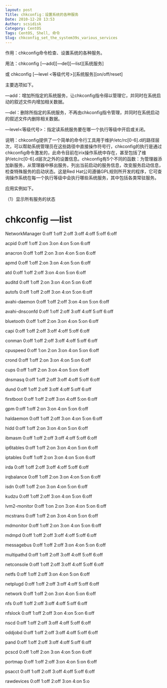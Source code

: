 ```yaml
---
layout: post
Title: chkconfig：设置系统的各种服务
Date: 2010-12-28 13:53
Author: scsidisk
Category: CentOS
Tags: CentOS, Shell, 命令
Slug: chkconfig_set_the_system39s_various_services
---
```


作用：chkconfig命令检查、设置系统的各种服务。

用法：chkconfig [—add][—del][—list][系统服务]

或 chkconfig [—level <等级代号>][系统服务][on/off/reset]

主要选项如下。

—add：增加所指定的系统服务，让chkconfig指令得以管理它，并同时在系统启动的叙述文件内增加相关数据。

—del：删除所指定的系统服务，不再由chkconfig指令管理，并同时在系统启动的叙述文件内删除相关数据。

—level<等级代号>：指定读系统服务要在哪一个执行等级中开启或关闭。

说明：chkconfig提供了一个简单的命令行工具用于维护/etc/rc[0-6].d的路径层次，可以帮助系统管理员在这些路径中直接操作符号行，chkconfig的执行是通过chkconfig命令激发的，此命令目前在irix操作系统中存在，甚至包括了维护/etc/rc[0-6].d层次之外的设置信息。chkconfig有5个不同的函数：为管理器添加新服务，从管理器中移出服务，列出当前启动的服务信息，改变服务启动信息，检查特殊服务的启动状态。这是Red
Hat公司遵循GPL规则所开发的程序，它可查询操作系统在每一个执行等级中会执行哪些系统服务，其中包括各类常驻服务。

应用实例如下。

（1）显示所有服务的状态

# chkconfig —list

NetworkManager 0:off 1:off 2:off 3:off 4:off 5:off 6:off

acpid 0:off 1:off 2:on 3:on 4:on 5:on 6:off

anacron 0:off 1:off 2:on 3:on 4:on 5:on 6:off

apmd 0:off 1:off 2:on 3:on 4:on 5:on 6:off

atd 0:off 1:off 2:off 3:on 4:on 5:on 6:off

auditd 0:off 1:off 2:on 3:on 4:on 5:on 6:off

autofs 0:off 1:off 2:off 3:on 4:on 5:on 6:off

avahi-daemon 0:off 1:off 2:off 3:on 4:on 5:on 6:off

avahi-dnsconfd 0:off 1:off 2:off 3:off 4:off 5:off 6:off

bluetooth 0:off 1:off 2:on 3:on 4:on 5:on 6:off

capi 0:off 1:off 2:off 3:off 4:off 5:off 6:off

conman 0:off 1:off 2:off 3:off 4:off 5:off 6:off

cpuspeed 0:off 1:on 2:on 3:on 4:on 5:on 6:off

crond 0:off 1:off 2:on 3:on 4:on 5:on 6:off

cups 0:off 1:off 2:on 3:on 4:on 5:on 6:off

dnsmasq 0:off 1:off 2:off 3:off 4:off 5:off 6:off

dund 0:off 1:off 2:off 3:off 4:off 5:off 6:off

firstboot 0:off 1:off 2:off 3:on 4:off 5:on 6:off

gpm 0:off 1:off 2:on 3:on 4:on 5:on 6:off

haldaemon 0:off 1:off 2:off 3:on 4:on 5:on 6:off

hidd 0:off 1:off 2:on 3:on 4:on 5:on 6:off

ibmasm 0:off 1:off 2:off 3:off 4:off 5:off 6:off

ip6tables 0:off 1:off 2:on 3:on 4:on 5:on 6:off

iptables 0:off 1:off 2:on 3:on 4:on 5:on 6:off

irda 0:off 1:off 2:off 3:off 4:off 5:off 6:off

irqbalance 0:off 1:off 2:on 3:on 4:on 5:on 6:off

isdn 0:off 1:off 2:on 3:on 4:on 5:on 6:off

kudzu 0:off 1:off 2:off 3:on 4:on 5:on 6:off

lvm2-monitor 0:off 1:on 2:on 3:on 4:on 5:on 6:off

mcstrans 0:off 1:off 2:on 3:on 4:on 5:on 6:off

mdmonitor 0:off 1:off 2:on 3:on 4:on 5:on 6:off

mdmpd 0:off 1:off 2:off 3:off 4:off 5:off 6:off

messagebus 0:off 1:off 2:off 3:on 4:on 5:on 6:off

multipathd 0:off 1:off 2:off 3:off 4:off 5:off 6:off

netconsole 0:off 1:off 2:off 3:off 4:off 5:off 6:off

netfs 0:off 1:off 2:off 3:on 4:on 5:on 6:off

netplugd 0:off 1:off 2:off 3:off 4:off 5:off 6:off

network 0:off 1:off 2:on 3:on 4:on 5:on 6:off

nfs 0:off 1:off 2:off 3:off 4:off 5:off 6:off

nfslock 0:off 1:off 2:off 3:on 4:on 5:on 6:off

nscd 0:off 1:off 2:off 3:off 4:off 5:off 6:off

oddjobd 0:off 1:off 2:off 3:off 4:off 5:off 6:off

pand 0:off 1:off 2:off 3:off 4:off 5:off 6:off

pcscd 0:off 1:off 2:on 3:on 4:on 5:on 6:off

portmap 0:off 1:off 2:off 3:on 4:on 5:on 6:off

psacct 0:off 1:off 2:off 3:off 4:off 5:off 6:off

rawdevices 0:off 1:off 2:off 3:on 4:on 5:o

